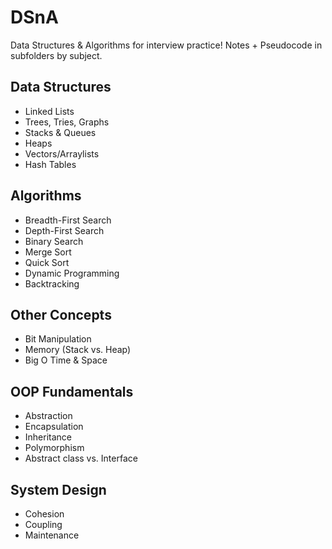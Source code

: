 # DSnA
Data Structures &amp; Algorithms for interview practice! 
Notes + Pseudocode in subfolders by subject.


## Data Structures
- Linked Lists
- Trees, Tries, Graphs
- Stacks & Queues
- Heaps
- Vectors/Arraylists
- Hash Tables


## Algorithms
- Breadth-First Search
- Depth-First Search
- Binary Search
- Merge Sort
- Quick Sort
- Dynamic Programming
- Backtracking


## Other Concepts
- Bit Manipulation
- Memory (Stack vs. Heap)
- Big O Time & Space


## OOP Fundamentals
- Abstraction
- Encapsulation
- Inheritance
- Polymorphism
- Abstract class vs. Interface

## System Design
- Cohesion
- Coupling
- Maintenance
